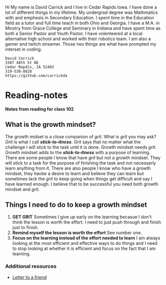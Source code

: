 Hi My name is David Carrick and I live in Cedar Rapids Iowa. I have done a lot of different things in my lifetime. My undergrad degree was Mathmatics with and emphesis in Secondary Education. I spent time in the Education field as a tutor and full time teach in both Ohio and Georgia. I have a M.A. in Minstry from Grace College and Seminary in Indiana and have spent time as both a Senior Pastor and Youth Pastor. I have volenteered at a local alternative high school and worked with their robotics team. I am also a gamer and twitch streamer. Those two things are what have prompted my interset in coding.

```
David Carrick
1507 48th St NE
Cedar Rapdis, IA 52402
319-538-8828
https://github.com/carrickda
```

# Reading-notes

**Notes from reading for class 102**

## What is the growth mindset?

The growth midset is a close companion of *grit*. What is *grit* you may ask? *Grit* is what I call ***stick-to-itness***. *Grit* says that no matter what the challenge I will stick to the task until it is done. Growth mindset needs *grit*. Growth mindset adds to the ***stick-to-itness*** with a purpose of learning. There are some people I know that have *grit* but not a growth mindset. They will stick to a task for the purpose of finishing the task and not necessarly learn anything from it. There are also people I know who have a growth mindset, they havbe a desire to learn and believe they can learn but sometimes lack the *grit* to keep going when things get difficult and say I have learned enough. I believe that to be successful you need both growth mindset and *grit*. 


## Things I need to do to keep a growth mindset

1. **GET GRIT** Sometimes I give up early on the learning becasue I don't think the lesson is worth the effort. I need to just push through and finish just to finish.  
2. **Remind myself the lesson is worth the effort** See number one.  
3. **Focus on the learning instead of the effort needed to learn** I am always looking at the most efficient and effective ways to do things and I need to stop looking at whether it is efficient and focus on the fact that I am learning.


### Additional resources

- [Letter to a friend](/Summeryforafriend.md)

